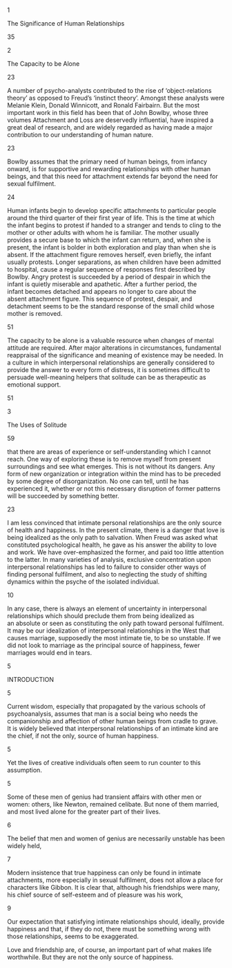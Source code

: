 

1

The Significance of Human Relationships






















35

2

The Capacity to be Alone

23

A number of psycho-analysts contributed to the rise of ‘object-relations theory’ as opposed to Freud’s ‘instinct theory’. Amongst these analysts were Melanie Klein, Donald Winnicott, and Ronald Fairbairn. But the most important work in this field has been that of John Bowlby, whose three volumes Attachment and Loss are deservedly influential, have inspired a great deal of research, and are widely regarded as having made a major contribution to our understanding of human nature.

23

Bowlby assumes that the primary need of human beings, from infancy onward, is for supportive and rewarding relationships with other human beings, and that this need for attachment extends far beyond the need for sexual fulfilment.

24

Human infants begin to develop specific attachments to particular people around the third quarter of their first year of life. This is the time at which the infant begins to protest if handed to a stranger and tends to cling to the mother or other adults with whom he is familiar. The mother usually provides a secure base to which the infant can return, and, when she is present, the infant is bolder in both exploration and play than when she is absent. If the attachment figure removes herself, even briefly, the infant usually protests. Longer separations, as when children have been admitted to hospital, cause a regular sequence of responses first described by Bowlby. Angry protest is succeeded by a period of despair in which the infant is quietly miserable and apathetic. After a further period, the infant becomes detached and appears no longer to care about the absent attachment figure. This sequence of protest, despair, and detachment seems to be the standard response of the small child whose mother is removed.

51

The capacity to be alone is a valuable resource when changes of mental attitude are required. After major alterations in circumstances, fundamental reappraisal of the significance and meaning of existence may be needed. In a culture in which interpersonal relationships are generally considered to provide the answer to every form of distress, it is sometimes difficult to persuade well-meaning helpers that solitude can be as therapeutic as emotional support.

51

3

The Uses of Solitude

59

that there are areas of experience or self-understanding which I cannot reach. One way of exploring these is to remove myself from present surroundings and see what emerges. This is not without its dangers. Any form of new organization or integration within the mind has to be preceded by some degree of disorganization. No one can tell, until he has experienced it, whether or not this necessary disruption of former patterns will be succeeded by something better.

23

I am less convinced that intimate personal relationships are the only source of health and happiness. In the present climate, there is a danger that love is being idealized as the only path to salvation. When Freud was asked what constituted psychological health, he gave as his answer the ability to love and work. We have over-emphasized the former, and paid too little attention to the latter. In many varieties of analysis, exclusive concentration upon interpersonal relationships has led to failure to consider other ways of finding personal fulfilment, and also to neglecting the study of shifting dynamics within the psyche of the isolated individual.

10

In any case, there is always an element of uncertainty in interpersonal relationships which should preclude them from being idealized as an absolute or seen as constituting the only path toward personal fulfilment. It may be our idealization of interpersonal relationships in the West that causes marriage, supposedly the most intimate tie, to be so unstable. If we did not look to marriage as the principal source of happiness, fewer marriages would end in tears.

5

INTRODUCTION

5

Current wisdom, especially that propagated by the various schools of psychoanalysis, assumes that man is a social being who needs the companionship and affection of other human beings from cradle to grave. It is widely believed that interpersonal relationships of an intimate kind are the chief, if not the only, source of human happiness.

5

Yet the lives of creative individuals often seem to run counter to this assumption.

5

Some of these men of genius had transient affairs with other men or women: others, like Newton, remained celibate. But none of them married, and most lived alone for the greater part of their lives.

6

The belief that men and women of genius are necessarily unstable has been widely held,

7

Modern insistence that true happiness can only be found in intimate attachments, more especially in sexual fulfilment, does not allow a place for characters like Gibbon. It is clear that, although his friendships were many, his chief source of self-esteem and of pleasure was his work,

9

Our expectation that satisfying intimate relationships should, ideally, provide happiness and that, if they do not, there must be something wrong with those relationships, seems to be exaggerated.

Love and friendship are, of course, an important part of what makes life worthwhile. But they are not the only source of happiness.